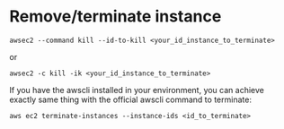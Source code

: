 # Remove/terminate instance

```
awsec2 --command kill --id-to-kill <your_id_instance_to_terminate>
```
or
```
awsec2 -c kill -ik <your_id_instance_to_terminate>
```
If you have the awscli installed in your environment, you can achieve exactly same thing with the official awscli command to terminate:
```
aws ec2 terminate-instances --instance-ids <id_to_terminate>
```
